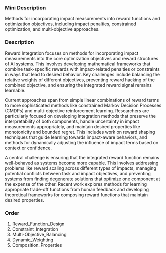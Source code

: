 ### Mini Description

Methods for incorporating impact measurements into reward functions and optimization objectives, including impact penalties, constrained optimization, and multi-objective approaches.

### Description

Reward Integration focuses on methods for incorporating impact measurements into the core optimization objectives and reward structures of AI systems. This involves developing mathematical frameworks that combine task-specific rewards with impact-related penalties or constraints in ways that lead to desired behavior. Key challenges include balancing the relative weights of different objectives, preventing reward hacking of the combined objective, and ensuring the integrated reward signal remains learnable.

Current approaches span from simple linear combinations of reward terms to more sophisticated methods like constrained Markov Decision Processes (CMDPs) and multi-objective reinforcement learning. Researchers are particularly focused on developing integration methods that preserve the interpretability of both components, handle uncertainty in impact measurements appropriately, and maintain desired properties like monotonicity and bounded regret. This includes work on reward shaping techniques that guide learning towards impact-aware behaviors, and methods for dynamically adjusting the influence of impact terms based on context or confidence.

A central challenge is ensuring that the integrated reward function remains well-behaved as systems become more capable. This involves addressing problems like reward scaling across different types of impacts, managing potential conflicts between task and impact objectives, and preventing systems from finding degenerate solutions that optimize one component at the expense of the other. Recent work explores methods for learning appropriate trade-off functions from human feedback and developing theoretical frameworks for composing reward functions that maintain desired properties.

### Order

1. Reward_Function_Design
2. Constraint_Integration
3. Multi-Objective_Balancing
4. Dynamic_Weighting
5. Composition_Properties
